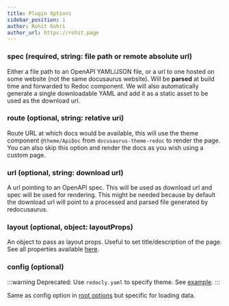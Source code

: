 ```yaml
---
title: Plugin Options
sidebar_position: 1
author: Rohit Gohri
author_url: https://rohit.page
---
```



### spec (required, string: file path or remote absolute url)

Either a file path to an OpenAPI YAML/JSON file, or a url to one hosted on some website (not the same docusaurus website). Will be **parsed** at build time and forwarded to Redoc component. We will also automatically generate a single downloadable YAML and add it as a static asset to be used as the download url.

### route (optional, string: relative uri)

Route URL at which docs would be available, this will use the theme component `@theme/ApiDoc` from `docusaurus-theme-redoc` to render the page. You can also skip this option and render the docs as you wish using a custom page.

### url (optional, string: download url)

A url pointing to an OpenAPI spec. This will be used as download url and spec will be used for rendering. This might be needed because by default the download url will point to a processed and parsed file generated by redocusaurus.

### layout (optional, object: layoutProps)

An object to pass as layout props. Useful to set title/description of the page. See all properties available [here](https://github.com/rohit-gohri/redocusaurus/blob/main/packages/docusaurus-plugin-redoc/src/options.ts#L3).

### config (optional)

:::warning
Deprecated: Use `redocly.yaml` to specify theme. See [example](https://github.com/rohit-gohri/redocusaurus/blob/main/website/redocly.yaml).
:::

Same as config option in [root options](./Installation.md#config-optional) but specific for loading data.
